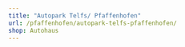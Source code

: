 ```yaml
---
title: "Autopark Telfs/ Pfaffenhofen"
url: /pfaffenhofen/autopark-telfs-pfaffenhofen/
shop: Autohaus
---
```

